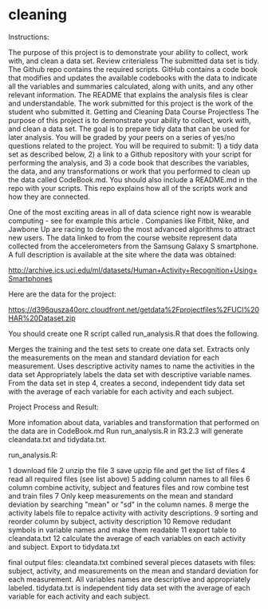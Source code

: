# cleaning
Instructions:

The purpose of this project is to demonstrate your ability to collect, work with, and clean a data set. Review criterialess The submitted data set is tidy. The Github repo contains the required scripts. GitHub contains a code book that modifies and updates the available codebooks with the data to indicate all the variables and summaries calculated, along with units, and any other relevant information. The README that explains the analysis files is clear and understandable. The work submitted for this project is the work of the student who submitted it. Getting and Cleaning Data Course Projectless The purpose of this project is to demonstrate your ability to collect, work with, and clean a data set. The goal is to prepare tidy data that can be used for later analysis. You will be graded by your peers on a series of yes/no questions related to the project. You will be required to submit: 1) a tidy data set as described below, 2) a link to a Github repository with your script for performing the analysis, and 3) a code book that describes the variables, the data, and any transformations or work that you performed to clean up the data called CodeBook.md. You should also include a README.md in the repo with your scripts. This repo explains how all of the scripts work and how they are connected.

One of the most exciting areas in all of data science right now is wearable computing - see for example this article . Companies like Fitbit, Nike, and Jawbone Up are racing to develop the most advanced algorithms to attract new users. The data linked to from the course website represent data collected from the accelerometers from the Samsung Galaxy S smartphone. A full description is available at the site where the data was obtained:

http://archive.ics.uci.edu/ml/datasets/Human+Activity+Recognition+Using+Smartphones

Here are the data for the project:

https://d396qusza40orc.cloudfront.net/getdata%2Fprojectfiles%2FUCI%20HAR%20Dataset.zip

You should create one R script called run_analysis.R that does the following.

Merges the training and the test sets to create one data set. Extracts only the measurements on the mean and standard deviation for each measurement. Uses descriptive activity names to name the activities in the data set Appropriately labels the data set with descriptive variable names. From the data set in step 4, creates a second, independent tidy data set with the average of each variable for each activity and each subject.

Project Process and Result:

More infomation about data, variables and transformation that performed on the data are in CodeBook.md Run run_analysis.R in R3.2.3 will generate cleandata.txt and tidydata.txt.

run_analysis.R:

1 download file 2 unzip the file 3 save upzip file and get the list of files 4 read all required files (see list above) 5 adding column names to all files 6 column combine activity, subject and features files and row combine test and train files 7 Only keep measurements on the mean and standard deviation by searching "mean" or "sd" in the column names. 8 merge the activity labels file to repalce activity with activity descriptions. 9 sorting and reorder column by subject, activity description 10 Remove redudant symbols in variable names and make them readable 11 export table to cleandata.txt 12 calculate the average of each variables on each activity and subject. Export to tidydata.txt

final output files: cleandata.txt combined several pieces datasets with files: subject, activity, and measurements on the mean and standard deviation for each measurement. All variables names are descriptive and appropriately labeled. tidydata.txt is independent tidy data set with the average of each variable for each activity and each subject.
